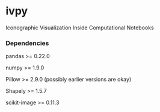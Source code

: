 # ivpy
Iconographic Visualization Inside Computational Notebooks

### Dependencies 

pandas >= 0.22.0

numpy >= 1.9.0

Pillow >= 2.9.0 (possibly earlier versions are okay)

Shapely >= 1.5.7

scikit-image >= 0.11.3
